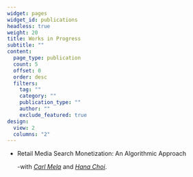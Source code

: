 ```yaml
---
widget: pages
widget_id: publications
headless: true
weight: 20
title: Works in Progress
subtitle: ""
content:
  page_type: publication
  count: 5
  offset: 0
  order: desc
  filters:
    tag: ""
    category: ""
    publication_type: ""
    author: ""
    exclude_featured: true
design:
  view: 2
  columns: "2"
---
```

* Retail Media Search Monetization: An Algorithmic Approach

  -with *[Carl Mela](https://www.fuqua.duke.edu/faculty/carl-mela)* and *[Hana Choi](https://hanachoi.github.io)*.
